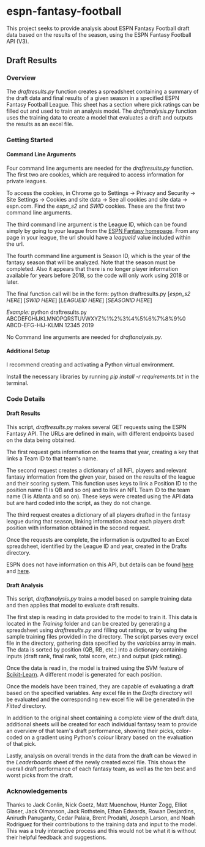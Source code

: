 # espn-fantasy-football

This project seeks to provide analysis about ESPN Fantasy Football draft data based on the results of the season, using the ESPN Fantasy Football API (V3).

## Draft Results

### Overview

The *draftresults.py* function creates a spreadsheet containing a summary of the draft data and final results of a given season in a specified ESPN Fantasy Football League. This sheet has a section where pick ratings can be filled out and used to train an analysis model. The *draftanalysis.py* function uses the training data to create a model that evaluates a draft and outputs the results as an excel file.

### Getting Started

#### Command Line Arguments

Four command line arguments are needed for the *draftresults.py* function. The first two are cookies, which are required to access information for private leagues.

To access the cookies, in Chrome go to Settings -> Privacy and Security -> Site Settings -> Cookies and site data -> See all cookies and site data -> espn.com. Find the *espn_s2* and *SWID* cookies. These are the first two command line arguments.

The third command line argument is the League ID, which can be found simply by going to your league from the [ESPN Fantasy homepage](https://www.espn.com/fantasy/football/). From any page in your league, the url should have a *leagueId* value included within the url.

The fourth command line argument is Season ID, which is the year of the fantasy season that will be analyzed. Note that the season must be completed. Also it appears that there is no longer player information available for years before 2018, so the code will only work using 2018 or later.

The final function call will be in the form: python draftresults.py [*espn_s2 HERE*] [*SWID HERE*] [*LEAGUEID HERE*] [*SEASONID HERE*]

*Example:* python draftresults.py ABCDEFGHIJKLMNOPQRSTUVWXYZ%1%2%3%4%5%6%7%8%9%0 ABCD-EFG-HIJ-KLMN 12345 2019

No Command line arguments are needed for *draftanalysis.py*.

#### Additional Setup

I recommend creating and activating a Python virtual environment.

Install the necessary libraries by running *pip install -r requirements.txt* in the terminal.

### Code Details

#### Draft Results

This script, *draftresults.py* makes several GET requests using the ESPN Fantasy API. The URLs are defined in main, with different endpoints based on the data being obtained. 

The first request gets information on the teams that year, creating a key that links a Team ID to that team's name.

The second request creates a dictionary of all NFL players and relevant fantasy information from the given year, based on the results of the league and their scoring system. This function uses keys to link a Position ID to the position name (1 is QB and so on) and to link an NFL Team ID to the team name (1 is Atlanta and so on). These keys were created using the API data but are hard coded into the script, as they do not change.

The third request creates a dictionary of all players drafted in the fantasy league during that season, linking information about each players draft position with information obtained in the second request.

Once the requests are complete, the information is outputted to an Excel spreadsheet, identified by the League ID and year, created in the Drafts directory.

ESPN does not have information on this API, but details can be found [here](https://stmorse.github.io/journal/espn-fantasy-v3.html) and [here](https://www.reddit.com/r/fantasyfootball/comments/ct4hf3/new_espn_api/).

#### Draft Analysis

This script, *draftanalysis.py* trains a model based on sample training data and then applies that model to evaluate draft results.

The first step is reading in data provided to the model to train it. This data is located in the *Training* folder and can be created by generating a spreadsheet using *draftresults.py* and filling out ratings, or by using the sample training files provided in the directory. The script parses every excel file in the directory, gathering data specified by the *variables* array in main. The data is sorted by position (QB, RB, etc.) into a dictionary containing inputs (draft rank, final rank, total score, etc.) and output (pick rating).

Once the data is read in, the model is trained using the SVM feature of [Scikit-Learn](https://scikit-learn.org/stable/). A different model is generated for each position.

Once the models have been trained, they are capable of evaluating a draft based on the specified variables. Any excel file in the *Drafts* directory will be evaluated and the corresponding new excel file will be generated in the *Fitted* directory.

In addition to the original sheet containing a complete view of the draft data, additional sheets will be created for each individual fantasy team to provide an overview of that team's draft performance, showing their picks, color-coded on a gradient using Python's *colour* library based on the evaluation of that pick.

Lastly, analysis on overall trends in the data from the draft can be viewed in the *Leaderboards* sheet of the newly created excel file. This shows the overall draft performance of each fantasy team, as well as the ten best and worst picks from the draft.

### Acknowledgements

Thanks to Jack Conlin, Nick Goetz, Matt Muenchow, Hunter Zogg, Elliot Glaser, Jack Olmanson, Jack Rothstein, Ethan Edwards, Rowan Desjardins, Anirudh Panuganty, Cedar Palaia, Brent Prodahl, Joseph Larson, and Noah Rodriguez for their contributions to the training data and input to the model. This was a truly interactive process and this would not be what it is without their helpful feedback and suggestions.